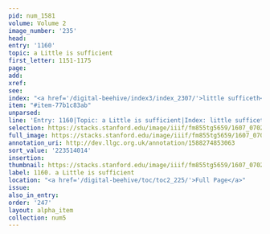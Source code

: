 ```yaml
---
pid: num_1581
volume: Volume 2
image_number: '235'
head:
entry: '1160'
topic: a Little is sufficient
first_letter: 1151-1175
page:
add:
xref:
see:
index: "<a href='/digital-beehive/index3/index_2307/'>little sufficeth</a>"
item: "#item-77b1c83ab"
unparsed:
line: 'Entry: 1160|Topic: a Little is sufficient|Index: little sufficeth|#item-77b1c83ab'
selection: https://stacks.stanford.edu/image/iiif/fm855tg5659/1607_0702/363,4014,2922,947/full/0/default.jpg
full_image: https://stacks.stanford.edu/image/iiif/fm855tg5659/1607_0702/full/full/0/default.jpg
annotation_uri: http://dev.llgc.org.uk/annotation/1588274853063
sort_value: '223514014'
insertion:
thumbnail: https://stacks.stanford.edu/image/iiif/fm855tg5659/1607_0702/363,4014,600,180/250,/0/default.jpg
label: 1160. a Little is sufficient
location: "<a href='/digital-beehive/toc/toc2_225/'>Full Page</a>"
issue:
also_in_entry:
order: '247'
layout: alpha_item
collection: num5
---
```

